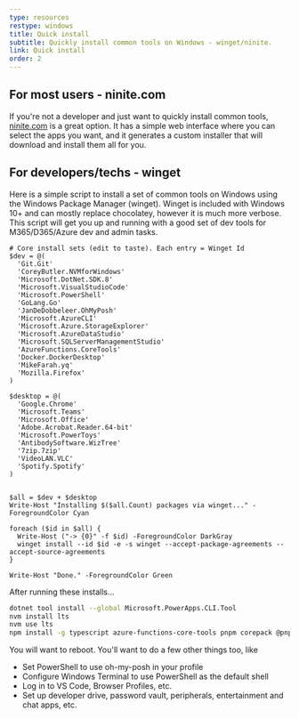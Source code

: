 ```yaml
---
type: resources
restype: windows
title: Quick install
subtitle: Quickly install common tools on Windows - winget/ninite.
link: Quick install
order: 2
---
```


## For most users - ninite.com

If you're not a developer and just want to quickly install common tools, [ninite.com](https://ninite.com/) is a great option. It has a simple web interface where you can select the apps you want, and it generates a custom installer that will download and install them all for you.

## For developers/techs - winget

Here is a simple script to install a set of common tools on Windows using the Windows Package Manager (winget). Winget is included with Windows 10+ and can mostly replace chocolatey, however it is much more verbose. This script will get you up and running with a good set of dev tools for M365/D365/Azure dev and admin tasks.

```pwsh
# Core install sets (edit to taste). Each entry = Winget Id
$dev = @(
  'Git.Git'
  'CoreyButler.NVMforWindows'
  'Microsoft.DotNet.SDK.8'
  'Microsoft.VisualStudioCode'
  'Microsoft.PowerShell'
  'GoLang.Go'
  'JanDeDobbeleer.OhMyPosh'
  'Microsoft.AzureCLI'
  'Microsoft.Azure.StorageExplorer'
  'Microsoft.AzureDataStudio'
  'Microsoft.SQLServerManagementStudio'
  'AzureFunctions.CoreTools'
  'Docker.DockerDesktop'
  'MikeFarah.yq'
  'Mozilla.Firefox'
)

$desktop = @(
  'Google.Chrome'
  'Microsoft.Teams'
  'Microsoft.Office'
  'Adobe.Acrobat.Reader.64-bit'
  'Microsoft.PowerToys'
  'AntibodySoftware.WizTree'
  '7zip.7zip'
  'VideoLAN.VLC'
  'Spotify.Spotify'
)


$all = $dev + $desktop  
Write-Host "Installing $($all.Count) packages via winget..." -ForegroundColor Cyan

foreach ($id in $all) {
  Write-Host ("-> {0}" -f $id) -ForegroundColor DarkGray
  winget install --id $id -e -s winget --accept-package-agreements --accept-source-agreements
}

Write-Host "Done." -ForegroundColor Green
```

After running these installs...

```bash
dotnet tool install --global Microsoft.PowerApps.CLI.Tool
nvm install lts
nvm use lts
npm install -g typescript azure-functions-core-tools pnpm corepack @pnp/cli-microsoft365 @microsoft/rush
```

You will want to reboot. You'll want to do a few other things too, like

- Set PowerShell to use oh-my-posh in your profile
- Configure Windows Terminal to use PowerShell as the default shell
- Log in to VS Code, Browser Profiles, etc.
- Set up developer drive, password vault, peripherals, entertainment and chat apps, etc.
